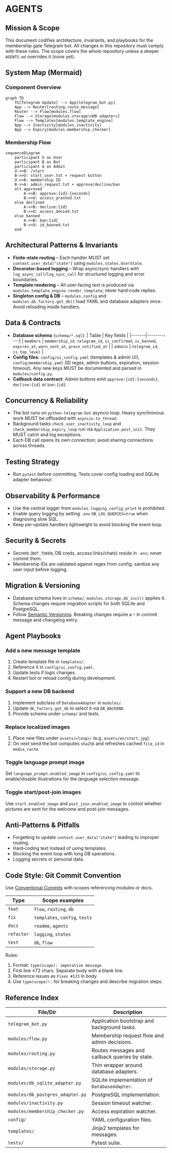 # AGENTS

## Mission & Scope
This document codifies architecture, invariants, and playbooks for the membership gate Telegram bot. All changes in this repository must comply with these rules. The scope covers the whole repository unless a deeper `AGENTS.md` overrides it (none yet).

## System Map (Mermaid)

### Component Overview
```mermaid
graph TD
    TG[Telegram Update] --> App[telegram_bot.py]
    App --> Router[routing.route_message]
    Router --> Flow[modules.flow]
    Flow --> Storage[modules.storage\nDB adapters]
    Flow --> Templates[modules.template_engine]
    App --> Inactivity[modules.inactivity]
    App --> Expiry[modules.membership_checker]
```

### Membership Flow
```mermaid
sequenceDiagram
    participant U as User
    participant B as Bot
    participant A as Admin
    U->>B: /start
    B->>U: start_user.txt + request button
    U->>B: membership ID
    B->>A: admin_request.txt + approve/decline/ban
    alt approved
        A->>B: approve:{id}:{seconds}
        B->>U: access_granted.txt
    else declined
        A->>B: decline:{id}
        B->>U: access_denied.txt
    else banned
        A->>B: ban:{id}
        B->>U: id_banned.txt
    end
```

## Architectural Patterns & Invariants
- **Finite‑state routing** – Each handler MUST set `context.user_data["state"]` using `modules.states.UserState`.
- **Decorator‑based logging** – Wrap async/sync handlers with `log_async_call`/`log_sync_call` for structured logging and error boundaries.
- **Template rendering** – All user‑facing text is produced via `modules.template_engine.render_template`; never hard‑code replies.
- **Singleton config & DB** – `modules.config` and `modules.db_factory.get_db()` load YAML and database adapters once. Avoid reloading inside handlers.

## Data & Contracts
- **Database schema** (`schema/*.sql`):
  | Table | Key fields |
  |-------|------------|
  | `members` | `membership_id`, `telegram_id`, `is_confirmed`, `is_banned`, `expires_at`, `warn_sent_at`, `grace_notified_at` |
  | `admins`  | `telegram_id`, `is_top_level` |
- **Config files**: `config/ui_config.yaml` (templates & admin UI), `config/membership.yaml` (ID regex, admin buttons, expiration, session timeout). Any new keys MUST be documented and parsed in `modules/config.py`.
- **Callback data contract**: Admin buttons emit `approve:{id}:{seconds}`, `decline:{id}` or `ban:{id}`.

## Concurrency & Reliability
- The bot runs on `python-telegram-bot` asyncio loop. Heavy synchronous work MUST be offloaded with `asyncio.to_thread`.
- Background tasks `check_user_inactivity_loop` and `check_membership_expiry_loop` run via `Application.post_init`. They MUST catch and log exceptions.
- Each DB call opens its own connection; avoid sharing connections across threads.

## Testing Strategy
- Run `pytest` before committing. Tests cover config loading and SQLite adapter behaviour.

## Observability & Performance
- Use the central logger from `modules.logging_config`; `print` is prohibited.
- Enable query logging by setting `.env` `DB_LOG_QUERIES=true` when diagnosing slow SQL.
- Keep per‑update handlers lightweight to avoid blocking the event loop.

## Security & Secrets
- Secrets (`BOT_TOKEN`, DB creds, access links/chats) reside in `.env`; never commit them.
- Membership IDs are validated against regex from config; sanitize any user input before logging.

## Migration & Versioning
- Database schema lives in `schema/`; `modules.storage.db_init()` applies it. Schema changes require migration scripts for both SQLite and PostgreSQL.
- Follow [Semantic Versioning](https://semver.org/). Breaking changes require a `!` in commit message and changelog entry.

## Agent Playbooks
### Add a new message template
1. Create template file in `templates/`.
2. Reference it in `config/ui_config.yaml`.
3. Update tests if logic changes.
4. Restart bot or reload config during development.

### Support a new DB backend
1. Implement subclass of `DatabaseAdapter` in `modules/`.
2. Update `db_factory.get_db` to select it via `DB_BACKEND`.
3. Provide schema under `schema/` and tests.

### Replace localized images
1. Place new files under `assets/<lang>/` (e.g. `assets/en/start.jpg`).
2. On next send the bot computes `sha256` and refreshes cached `file_id` in `media_cache`.

### Toggle language prompt image
Set `language_prompt.enabled_image` in `config/ui_config.yaml` to enable/disable
illustrations for the language selection message.

### Toggle start/post-join images
Use `start.enabled_image` and `post_join.enabled_image` to control whether
pictures are sent for the welcome and post-join messages.

## Anti‑Patterns & Pitfalls
- Forgetting to update `context.user_data["state"]` leading to improper routing.
- Hard‑coding text instead of using templates.
- Blocking the event loop with long DB operations.
- Logging secrets or personal data.

## Code Style: Git Commit Convention
Use [Conventional Commits](https://www.conventionalcommits.org/) with scopes referencing modules or docs.

| Type | Scope examples |
|------|----------------|
| `feat` | `flow`, `routing`, `db` |
| `fix` | `templates`, `config`, `tests` |
| `docs` | `readme`, `agents` |
| `refactor` | `logging`, `states` |
| `test` | `db`, `flow` |

Rules:
1. Format: `type(scope): imperative message`.
2. First line ≤72 chars. Separate body with a blank line.
3. Reference issues as `Fixes #123` in body.
4. Use `type(scope)!:` for breaking changes and describe migration steps.

## Reference Index
| File/Dir | Description |
|----------|-------------|
| `telegram_bot.py` | Application bootstrap and background tasks. |
| `modules/flow.py` | Membership request flow and admin decisions. |
| `modules/routing.py` | Routes messages and callback queries by state. |
| `modules/storage.py` | Thin wrapper around database adapters. |
| `modules/db_sqlite_adapter.py` | SQLite implementation of `DatabaseAdapter`. |
| `modules/db_postgres_adapter.py` | PostgreSQL implementation. |
| `modules/inactivity.py` | Session timeout watcher. |
| `modules/membership_checker.py` | Access expiration watcher. |
| `config/` | YAML configuration files. |
| `templates/` | Jinja2 templates for messages. |
| `tests/` | Pytest suite. |
